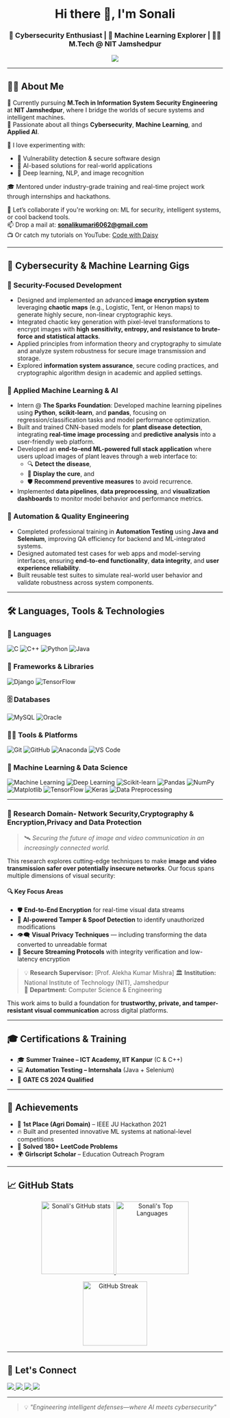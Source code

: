 
<h1 align="center">Hi there 👋, I'm Sonali</h1>
<h3 align="center">🔐 Cybersecurity Enthusiast | 🌱 Machine Learning Explorer | 👩‍🎓 M.Tech @ NIT Jamshedpur</h3>
<p align="center">
  <a href="https://www.youtube.com/@CodewithDaisy">
    <img src="https://img.shields.io/badge/YouTube-CodewithDaisy-red?style=flat-square&logo=youtube" />
  </a>
</p>

---

## 👩‍💻 About Me

🔭 Currently pursuing **M.Tech in Information System Security Engineering** at **NIT Jamshedpur**, where I bridge the worlds of secure systems and intelligent machines.  
🌱 Passionate about all things **Cybersecurity**, **Machine Learning**, and **Applied AI**.  

🧪 I love experimenting with:
- 🔐 Vulnerability detection & secure software design
- 🤖 AI-based solutions for real-world applications
- 🧠 Deep learning, NLP, and image recognition

🎓 Mentored under industry-grade training and real-time project work through internships and hackathons.

💬 Let’s collaborate if you're working on: ML for security, intelligent systems, or cool backend tools.  
📫 Drop a mail at: **sonalikumari6062@gmail.com**  
📺 Or catch my tutorials on YouTube: [Code with Daisy](https://www.youtube.com/@CodewithDaisy)

---

## 💼 Cybersecurity & Machine Learning Gigs

### 🔐 Security-Focused Development
- Designed and implemented an advanced **image encryption system** leveraging **chaotic maps** (e.g., Logistic, Tent, or Henon maps) to generate highly secure, non-linear cryptographic keys.
- Integrated chaotic key generation with pixel-level transformations to encrypt images with **high sensitivity, entropy, and resistance to brute-force and statistical attacks**.
- Applied principles from information theory and cryptography to simulate and analyze system robustness for secure image transmission and storage.
- Explored **information system assurance**, secure coding practices, and cryptographic algorithm design in academic and applied settings.

### 🤖 Applied Machine Learning & AI
- Intern @ **The Sparks Foundation**: Developed machine learning pipelines using **Python**, **scikit-learn**, and **pandas**, focusing on regression/classification tasks and model performance optimization.
- Built and trained CNN-based models for **plant disease detection**, integrating **real-time image processing** and **predictive analysis** into a user-friendly web platform.
- Developed an **end-to-end ML-powered full stack application** where users upload images of plant leaves through a web interface to:
  - 🔍 **Detect the disease**,
  - 💊 **Display the cure**, and
  - 🛡️ **Recommend preventive measures** to avoid recurrence.
- Implemented **data pipelines**, **data preprocessing**, and **visualization dashboards** to monitor model behavior and performance metrics.

### 🧪 Automation & Quality Engineering
- Completed professional training in **Automation Testing** using **Java and Selenium**, improving QA efficiency for backend and ML-integrated systems.
- Designed automated test cases for web apps and model-serving interfaces, ensuring **end-to-end functionality**, **data integrity**, and **user experience reliability**.
- Built reusable test suites to simulate real-world user behavior and validate robustness across system components.


---


## 🛠️ Languages, Tools & Technologies

### 🚀 Languages
![C](https://img.shields.io/badge/C-00599C?style=for-the-badge&logo=c&logoColor=white)
![C++](https://img.shields.io/badge/C++-00599C?style=for-the-badge&logo=c%2B%2B&logoColor=white)
![Python](https://img.shields.io/badge/Python-3776AB?style=for-the-badge&logo=python&logoColor=white)
![Java](https://img.shields.io/badge/Java-ED8B00?style=for-the-badge&logo=java&logoColor=white)

### 🧰 Frameworks & Libraries
![Django](https://img.shields.io/badge/Django-092E20?style=for-the-badge&logo=django&logoColor=white)
![TensorFlow](https://img.shields.io/badge/TensorFlow-FF6F00?style=for-the-badge&logo=tensorflow&logoColor=white)

### 🗄️ Databases
![MySQL](https://img.shields.io/badge/MySQL-00758F?style=for-the-badge&logo=mysql&logoColor=white)
![Oracle](https://img.shields.io/badge/Oracle-F80000?style=for-the-badge&logo=oracle&logoColor=white)

### 🧑‍💻 Tools & Platforms
![Git](https://img.shields.io/badge/Git-F05032?style=for-the-badge&logo=git&logoColor=white)
![GitHub](https://img.shields.io/badge/GitHub-181717?style=for-the-badge&logo=github&logoColor=white)
![Anaconda](https://img.shields.io/badge/Anaconda-44A833?style=for-the-badge&logo=anaconda&logoColor=white)
![VS Code](https://img.shields.io/badge/VS--Code-007ACC?style=for-the-badge&logo=visual-studio-code&logoColor=white)

### 🤖 Machine Learning & Data Science
![Machine Learning](https://img.shields.io/badge/Machine%20Learning-21A366?style=for-the-badge&logo=brains&logoColor=white)
![Deep Learning](https://img.shields.io/badge/Deep%20Learning-8E44AD?style=for-the-badge&logo=tensorflow&logoColor=white)
![Scikit-learn](https://img.shields.io/badge/Scikit--learn-F7931E?style=for-the-badge&logo=scikit-learn&logoColor=white)
![Pandas](https://img.shields.io/badge/Pandas-150458?style=for-the-badge&logo=pandas&logoColor=white)
![NumPy](https://img.shields.io/badge/NumPy-013243?style=for-the-badge&logo=numpy&logoColor=white)
![Matplotlib](https://img.shields.io/badge/Matplotlib-11557C?style=for-the-badge&logo=matplotlib&logoColor=white)
![TensorFlow](https://img.shields.io/badge/TensorFlow-FF6F00?style=for-the-badge&logo=tensorflow&logoColor=white)
![Keras](https://img.shields.io/badge/Keras-D00000?style=for-the-badge&logo=keras&logoColor=white)
![Data Preprocessing](https://img.shields.io/badge/Data%20Preprocessing-009688?style=for-the-badge&logo=databricks&logoColor=white)


---

### 🔐 Research Domain- Network Security,Cryptography & Encryption,Privacy and Data Protection


> 🛰️ *Securing the future of image and video communication in an increasingly connected world.*

This research explores cutting-edge techniques to make **image and video transmission safer over potentially insecure networks**. Our focus spans multiple dimensions of visual security:

#### 🔍 Key Focus Areas
- 🛡️ **End-to-End Encryption** for real-time visual data streams  
- 🧠 **AI-powered Tamper & Spoof Detection** to identify unauthorized modifications  
- 👁️‍🗨️ **Visual Privacy Techniques** — including transforming the data converted to unreadable format
- 📡 **Secure Streaming Protocols** with integrity verification and low-latency encryption

> 💡 **Research Supervisor:** [Prof. Alekha Kumar Mishra] 
> 🏛️ **Institution:** National Institute of Technology (NIT), Jamshedpur  
> 🧪 **Department:** Computer Science & Engineering

This work aims to build a foundation for **trustworthy, private, and tamper-resistant visual communication** across digital platforms.

---

## 🎓 Certifications & Training

- 🎓 **Summer Trainee – ICT Academy, IIT Kanpur** (C & C++)  
- 💻 **Automation Testing – Internshala** (Java + Selenium)  
- 🧠 **GATE CS 2024 Qualified**

---

## 🏅 Achievements

- 🥇 **1st Place (Agri Domain)** – IEEE JU Hackathon 2021  
- 🔥 Built and presented innovative ML systems at national-level competitions  
- 🧠 **Solved 180+ LeetCode Problems**  
- 🌍 **Girlscript Scholar** – Education Outreach Program  

---


## 📈 GitHub Stats

<p align="center">
  <a href="https://github.com/sonali6062">
    <img src="https://github-readme-stats.vercel.app/api?username=sonali6062&show_icons=true&theme=tokyonight&include_all_commits=true&count_private=true" height="170" alt="Sonali's GitHub stats" />
  </a>
  <a href="https://github.com/sonali6062">
    <img src="https://github-readme-stats.vercel.app/api/top-langs/?username=sonali6062&layout=compact&theme=tokyonight&langs_count=8" height="170" alt="Sonali's Top Languages" />
  </a>
</p>

<p align="center">
  <img src="https://streak-stats.demolab.com?user=sonali6062&theme=tokyonight&hide_border=true" height="150" alt="GitHub Streak" />
</p>



---

## 🔗 Let's Connect

<p>
  <a href="https://www.linkedin.com/in/sonali-kumari-a776b21b1/">
    <img src="https://img.shields.io/badge/LinkedIn-blue?style=flat-square&logo=linkedin" />
  </a>
  <a href="mailto:sonalikumari60662@gmail.com">
    <img src="https://img.shields.io/badge/Gmail-red?style=flat-square&logo=gmail&logoColor=white" />
  </a>
  <a href="https://leetcode.com/u/sonalikumaricpbgp/">
    <img src="https://img.shields.io/badge/LeetCode-FFA116?style=flat-square&logo=LeetCode&logoColor=black" />
  </a>
  <a href="https://www.youtube.com/@CodewithDaisy">
    <img src="https://img.shields.io/badge/YouTube-CodewithDaisy-red?style=flat-square&logo=youtube" />
  </a>
</p>

---

> 💡 *"Engineering intelligent defenses—where AI meets cybersecurity"*
